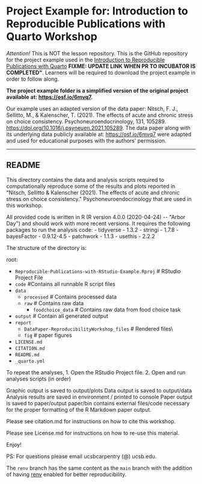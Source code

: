 # Project Example for: Introduction to Reproducible Publications with Quarto Workshop

*Attention!* This is NOT the lesson repository. This is the GitHub repository for the project example used in the [Introduction to Reproducible Publications with Quarto](https://github.com/UCSBCarpentry/Reproducible-Publications-with-RStudio-Quarto) **FIXME: UPDATE LINK WHEN PR TO INCUBATOR IS COMPLETED"**. Learners will be required to download the project example in order to follow along.

**The project example folder is a simplified version of the original project available at: https://osf.io/6mvq7.**

Our example uses an adapted version of the data paper: Nitsch, F. J., Sellitto, M., & Kalenscher, T. (2021). The effects of acute and chronic stress on choice consistency. Psychoneuroendocrinology, 131, 105289. https://doi.org/10.1016/j.psyneuen.2021.105289. The data paper along with its underlying data publicly available at: https://osf.io/6mvq7 were adapted and used for educational purposes with the authors' permission.

------------------------------------------------------------------------

## README

This directory contains the data and analysis scripts required to computationally reproduce some of the results and plots reported in "Nitsch, Sellitto & Kalenscher (2021). The effects of acute and chronic stress on choice consistency." Psychoneuroendocrinology that are used in this workshop.

All provided code is written in R (R version 4.0.0 (2020-04-24) -- "Arbor Day") and should work with more recent versions. It requires the following packages to run the analysis code: - tidyverse - 1.3.2 - stringi - 1.7.8 - bayesFactor - 0.9.12-4.5 - patchwork - 1.1.3 - usethis - 2.2.2

The structure of the directory is:

root:

-   `Reproducible-Publications-with-RStudio-Example.Rproj` \# RStudio Project File
-   `code` #Contains all runnable R script files
-   `data`
    -   `processed` \# Contains processed data
    -   `raw` \# Contains raw data
        -   `foodchoice_data` \# Contains raw data from food choice task
-   `output` \# Contain all generated output
-   `report`
    -   `DataPaper-ReproducibilityWorkshop_files` \# Rendered files\
    -   `fig` \# paper figures
-   `LICENSE.md`
-   `CITATION.md`
-   `README.md`
-   `_quarto.yml`

To repeat the analyses, 1. Open the RStudio Project file. 2. Open and run analyses scripts (in order)

Graphic output is saved to output/plots Data output is saved to output/data Analysis results are saved in environment / printed to console Paper output is saved to paper/output paper/bin contains external files/code necessary for the proper formatting of the R Markdown paper output.

Please see citation.md for instructions on how to cite this workshop.

Please see License.md for instructions on how to re-use this material.

Enjoy!

PS: For questions please email ucsbcarpentry (\@) ucsb.edu.

The `renv` branch has the same content as the `main` branch with the addition of having [renv](https://rstudio.github.io/renv/articles/renv.html) enabled for better reproducibility.
